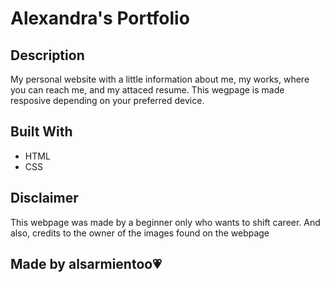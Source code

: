 # Alexandra's Portfolio

## Description
My personal website with a little information about me, my works, where you can reach me, and my attaced resume. This wegpage is made resposive depending on your preferred device.

## Built With
* HTML
* CSS

## Disclaimer
This webpage was made by a beginner only who wants to shift career. And also, credits to the owner of the images found on the webpage

## Made by alsarmientoo💗
